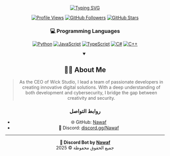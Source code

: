 <div align="center">
  
  [![Typing SVG](https://readme-typing-svg.herokuapp.com?font=Fira+Code&weight=700&size=25&duration=3000&pause=1000&color=58A6FF&center=true&vCenter=true&random=false&width=435&lines=Welcome+to+my+GitHub+Profile!;Senior+Developer+%26+Security+Expert;Game+Developer+%26+UI%2FUX+Designer;Full-Stack+%26+DevOps+Engineer)](https://git.io/typing-svg)

  
  [![Profile Views](https://komarev.com/ghpvc/?username=wickstudio&color=58A6FF&style=for-the-badge&label=PROFILE+VIEWS)](https://github.com/By-iNawaf)
  [![GitHub Followers](https://img.shields.io/github/followers/wickstudio?logo=github&style=for-the-badge&color=58A6FF&labelColor=0D1117&label=FOLLOWERS)](https://github.com/By-iNawaf?tab=followers)
  [![GitHub Stars](https://img.shields.io/github/stars/wickstudio?logo=github&style=for-the-badge&color=58A6FF&labelColor=0D1117&label=STARS)](https://github.com/By-iNawaf?tab=repositories)
  

    
  ### 💻 Programming Languages
  
  [![Python](https://img.shields.io/badge/Python-3776AB?style=for-the-badge&logo=python&logoColor=white&labelColor=0D1117)](#)
  [![JavaScript](https://img.shields.io/badge/JavaScript-F7DF1E?style=for-the-badge&logo=javascript&logoColor=white&labelColor=0D1117)](#)
  [![TypeScript](https://img.shields.io/badge/TypeScript-007ACC?style=for-the-badge&logo=typescript&logoColor=white&labelColor=0D1117)](#)
  [![C#](https://img.shields.io/badge/C%23-239120?style=for-the-badge&logo=c-sharp&logoColor=white&labelColor=0D1117)](#)
  [![C++](https://img.shields.io/badge/C++-00599C?style=for-the-badge&logo=c%2B%2B&logoColor=white&labelColor=0D1117)](#)


  <details open>
    <summary><h2>👨‍💻 About Me</h2></summary>
    
  > As the CEO of Wick Studio, I lead a team of passionate developers in creating innovative digital solutions. With a deep understanding of both development and cybersecurity, I bridge the gap between creativity and security.
### روابط التواصل

- 🌐 GitHub: [Nawaf](https://github.com/By-iNawaf)
- 💬 Discord: [discord.gg/Nawaf](https://discord.gg/Ay4cqudf9r)

---

**🤖 Discord Bot by [Nawaf](https://github.com/By-iNawaf)**  
جميع الحقوق محفوظة © 2025
